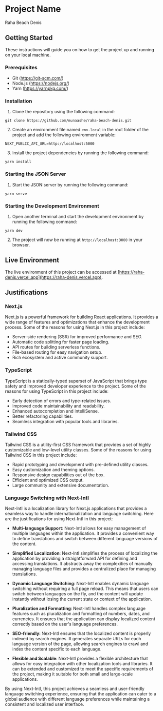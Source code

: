 # Project Name

Raha Beach Denis

## Getting Started

These instructions will guide you on how to get the project up and running on your local machine.

### Prerequisites

- Git (https://git-scm.com/)
- Node.js (https://nodejs.org/)
- Yarn (https://yarnpkg.com/)

### Installation

1. Clone the repository using the following command:

```shell
git clone https://github.com/munaashe/raha-beach-denis.git
```

2. Create an environment file named `env.local` in the root folder of the project and add the following environment variable:

```
NEXT_PUBLIC_API_URL=http://localhost:5000
```

3. Install the project dependencies by running the following command:

```shell
yarn install
```

### Starting the JSON Server

1. Start the JSON server by running the following command:

```shell
yarn serve
```

### Starting the Development Environment

1. Open another terminal and start the development environment by running the following command:

```shell
yarn dev
```

2. The project will now be running at `http://localhost:3000` in your browser.

## Live Environment

The live environment of this project can be accessed at [https://raha-denis.vercel.app](https://raha-denis.vercel.app).

## Justifications

### Next.js

Next.js is a powerful framework for building React applications. It provides a wide range of features and optimizations that enhance the development process. Some of the reasons for using Next.js in this project include:

- Server-side rendering (SSR) for improved performance and SEO.
- Automatic code splitting for faster page loading.
- API routes for building serverless functions.
- File-based routing for easy navigation setup.
- Rich ecosystem and active community support.

### TypeScript

TypeScript is a statically-typed superset of JavaScript that brings type safety and improved developer experience to the project. Some of the reasons for using TypeScript in this project include:

- Early detection of errors and type-related issues.
- Improved code maintainability and readability.
- Enhanced autocompletion and IntelliSense.
- Better refactoring capabilities.
- Seamless integration with popular tools and libraries.

### Tailwind CSS

Tailwind CSS is a utility-first CSS framework that provides a set of highly customizable and low-level utility classes. Some of the reasons for using Tailwind CSS in this project include:

- Rapid prototyping and development with pre-defined utility classes.
- Easy customization and theming options.
- Responsive design capabilities out of the box.
- Efficient and optimized CSS output.
- Large community and extensive documentation.


### Language Switching with Next-Intl

Next-Intl is a localization library for Next.js applications that provides a seamless way to handle internationalization and language switching. Here are the justifications for using Next-Intl in this project:

- **Multi-language Support**: Next-Intl allows for easy management of multiple languages within the application. It provides a convenient way to define translations and switch between different language versions of the content.

- **Simplified Localization**: Next-Intl simplifies the process of localizing the application by providing a straightforward API for defining and accessing translations. It abstracts away the complexities of manually managing language files and provides a centralized place for managing translations.

- **Dynamic Language Switching**: Next-Intl enables dynamic language switching without requiring a full page reload. This means that users can switch between languages on the fly, and the content will update instantly without losing the current state or context of the application.

- **Pluralization and Formatting**: Next-Intl handles complex language features such as pluralization and formatting of numbers, dates, and currencies. It ensures that the application can display localized content correctly based on the user's language preferences.

- **SEO-friendly**: Next-Intl ensures that the localized content is properly indexed by search engines. It generates separate URLs for each language version of the page, allowing search engines to crawl and index the content specific to each language.

- **Flexible and Scalable**: Next-Intl provides a flexible architecture that allows for easy integration with other localization tools and libraries. It can be extended and customized to meet the specific requirements of the project, making it suitable for both small and large-scale applications.

By using Next-Intl, this project achieves a seamless and user-friendly language switching experience, ensuring that the application can cater to a global audience with different language preferences while maintaining a consistent and localized user interface.